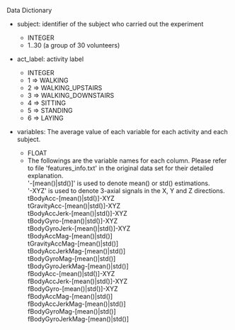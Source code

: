 Data Dictionary

- subject: identifier of the subject who carried out the experiment
    - INTEGER
    - 1..30 (a group of 30 volunteers)

- act_label: activity label
    - INTEGER
    - 1 => WALKING
    - 2 => WALKING_UPSTAIRS
    - 3 => WALKING_DOWNSTAIRS
    - 4 => SITTING
    - 5 => STANDING
    - 6 => LAYING

- variables: The average value of each variable for each activity and each subject.
    - FLOAT
    - The followings are the variable names for each column. Please refer to file 'features_info.txt' in the original data set for their detailed explanation.    
      '-[mean()|std()]' is used to denote mean() or std() estimations.   
      '-XYZ' is used to denote 3-axial signals in the X, Y and Z directions.   
      tBodyAcc-[mean()|std()]-XYZ     
      tGravityAcc-[mean()|std()]-XYZ   
      tBodyAccJerk-[mean()|std()]-XYZ  
      tBodyGyro-[mean()|std()]-XYZ    
      tBodyGyroJerk-[mean()|std()]-XYZ   
      tBodyAccMag-[mean()|std()]      
      tGravityAccMag-[mean()|std()]    
      tBodyAccJerkMag-[mean()|std()]   
      tBodyGyroMag-[mean()|std()]     
      tBodyGyroJerkMag-[mean()|std()]   
      fBodyAcc-[mean()|std()]-XYZ     
      fBodyAccJerk-[mean()|std()]-XYZ   
      fBodyGyro-[mean()|std()]-XYZ    
      fBodyAccMag-[mean()|std()]      
      fBodyAccJerkMag-[mean()|std()]    
      fBodyGyroMag-[mean()|std()]     
      fBodyGyroJerkMag-[mean()|std()] 

 
